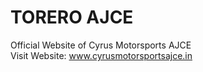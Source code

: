 # TORERO AJCE  
Official Website of Cyrus Motorsports AJCE  
Visit Website: www.cyrusmotorsportsajce.in
